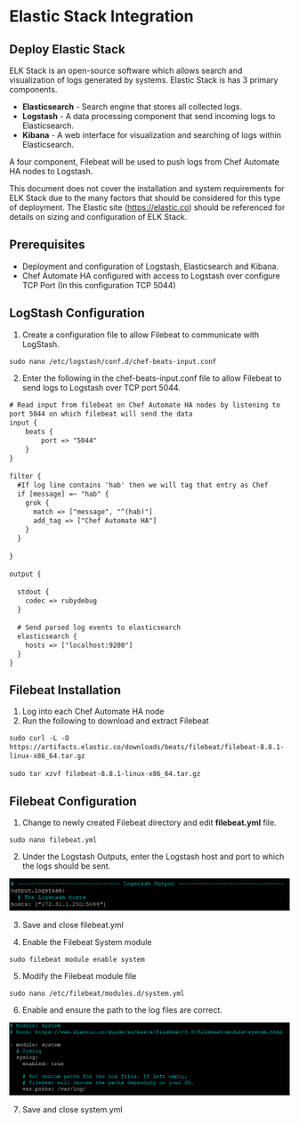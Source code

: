 # Elastic Stack Integration

## Deploy Elastic Stack

ELK Stack is an open-source software which allows search and visualization of logs generated by systems. Elastic Stack is has 3 primary components.

* **Elasticsearch** - Search engine that stores all collected logs.
* **Logstash** - A data processing component that send incoming logs to Elasticsearch.
* **Kibana** - A web interface for visualization and searching of logs within Elasticsearch.

A four component, Filebeat will be used to push logs from Chef Automate HA nodes to Logstash.

This document does not cover the installation and system requirements for ELK Stack due to the many factors that should be considered for this type of deployment. The Elastic site (https://elastic.co) should be referenced for details on sizing and configuration of ELK Stack. 

## Prerequisites

* Deployment and configuration of Logstash, Elasticsearch and Kibana.
* Chef Automate HA configured with access to Logstash over configure TCP Port (In this configuration TCP 5044)

## LogStash Configuration

1. Create a configuration file to allow Filebeat to communicate with LogStash.

```
sudo nano /etc/logstash/conf.d/chef-beats-input.conf
```
2. Enter the following in the chef-beats-input.conf file to allow Filebeat to send logs to Logstash over TCP port 5044.

```
# Read input from filebeat on Chef Automate HA nodes by listening to port 5044 on which filebeat will send the data
input {
    beats {
        port => "5044"
    }
}

filter {
  #If log line contains 'hab' then we will tag that entry as Chef
  if [message] =~ "hab" {
    grok {
      match => ["message", "^(hab)"]
      add_tag => ["Chef Automate HA"]
    }
  }

}

output {

  stdout {
    codec => rubydebug
  }

  # Send parsed log events to elasticsearch
  elasticsearch {
    hosts => ["localhost:9200"]
  }
}
```

## Filebeat Installation

1. Log into each Chef Automate HA node
2. Run the following to download and extract Filebeat
```
sudo curl -L -O https://artifacts.elastic.co/downloads/beats/filebeat/filebeat-8.8.1-linux-x86_64.tar.gz

sudo tar xzvf filebeat-8.8.1-linux-x86_64.tar.gz

```

## Filebeat Configuration

1. Change to newly created Filebeat directory and edit **filebeat.yml** file.

```
sudo nano filebeat.yml
```
2. Under the Logstash Outputs, enter the Logstash host and port to which the logs should be sent.

 ![Filebeat-Logstash-Conf](images/filebeat-logstash.png)

3. Save and close filebeat.yml

4. Enable the Filebeat System module

```
sudo filebeat module enable system
```
5. Modify the Filebeat module file

```
sudo nano /etc/filebeat/modules.d/system.yml
```
6. Enable and ensure the path to the log files are correct.

![Filebeat-System-Conf](images/filebeat-system.png)

7. Save and close system.yml






